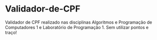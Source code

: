 # Validador-de-CPF

Validador de CPF realizado nas disciplinas Algoritmos e Programação de Computadores 1 e Laboratório de Programação 1.
Sem utilizar pontos e traço!
